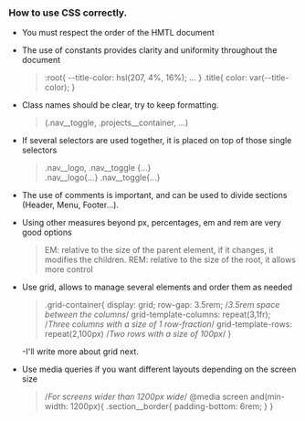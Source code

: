 ### How to use CSS correctly.
- You must respect the order of the HMTL document
- The use of constants provides clarity and uniformity throughout the document
	 >:root{
			--title-color: hsl(207, 4%, 16%);
			...
	}
	.title{
			color: var(--title-color);
	}
	 
- Class names should be clear, try to keep formatting. 
	>(.nav__toggle, .projects__container, ...)
	
- If several selectors are used together, it is placed on top of those single selectors
	> .nav__logo, .nav__toggle {...}   
  	.nav__logo{...}
  	.nav__toggle{...}
  		     
 - The use of comments is important, and can be used to divide sections (Header, Menu, Footer...).
 - Using other measures beyond px, percentages, em and rem are very good options
	> EM: relative to the size of the parent element, if it changes, it modifies the children.
	> REM: relative to the size of the root, it allows more control
  
  - Use grid, allows to manage several elements and order them as needed
	  > .grid-container{
	  display: grid;
	  row-gap: 3.5rem; /*3.5rem space between the columns*/
	  grid-template-columns: repeat(3,1fr); /*Three columns with a size of 1 row-fraction*/
	  grid-template-rows: repeat(2,100px) /*Two rows with a size of 100px*/
	}
	
	-I'll write more about grid next.
- Use media queries if you want different layouts depending on the screen size
	>/*For screens wider than 1200px wide*/
    @media screen and(min-width: 1200px){ 
	.section__border{
	       padding-bottom: 6rem;
	}
}

